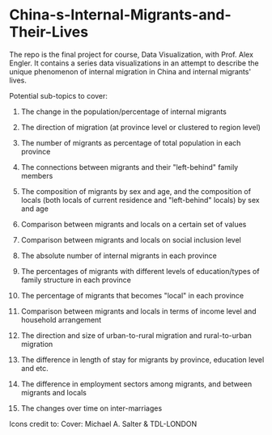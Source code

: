 # China-s-Internal-Migrants-and-Their-Lives
The repo is the final project for course, Data Visualization, with Prof. Alex Engler. It contains a series data visualizations in an attempt to describe the unique phenomenon of internal migration in China and internal migrants' lives. 


Potential sub-topics to cover:

1. The change in the population/percentage of internal migrants 

2. The direction of migration (at province level or clustered to region level) 

3. The number of migrants as percentage of total population in each province 

4. The connections between migrants and their "left-behind" family members 

5. The composition of migrants by sex and age, and the composition of locals (both locals of current residence and "left-behind" locals) by sex and age 

6. Comparison between migrants and locals on a certain set of values 

7. Comparison between migrants and locals on social inclusion level

8. The absolute number of internal migrants in each province 

9. The percentages of migrants with different levels of education/types of family structure in each province

10. The percentage of migrants that becomes "local" in each province

11. Comparison between migrants and locals in terms of income level and household arrangement

12. The direction and size of urban-to-rural migration and rural-to-urban migration

13. The difference in length of stay for migrants by province, education level and etc.

14. The difference in employment sectors among migrants, and between migrants and locals

15. The changes over time on inter-marriages 

Icons credit to:
Cover: Michael A. Salter & TDL-LONDON
